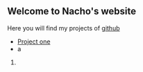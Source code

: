## Welcome to Nacho's website

Here you will find my projects of [github](https://github.com/nachokleinman)

- [Project one](/Projects/test1.md)
-  a  
1. 

